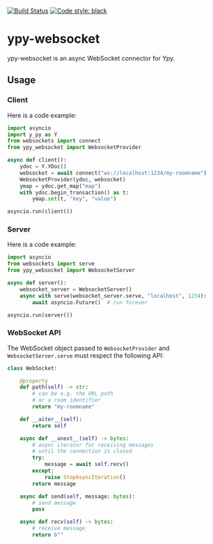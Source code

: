 [![Build Status](https://github.com/y-crdt/ypy-websocket/workflows/Tests/badge.svg)](https://github.com/y-crdt/ypy-websocket/actions)
[![Code style: black](https://img.shields.io/badge/code%20style-black-000000.svg)](https://github.com/psf/black)


# ypy-websocket

ypy-websocket is an async WebSocket connector for Ypy.

## Usage

### Client

Here is a code example:

```py
import asyncio
import y_py as Y
from websockets import connect
from ypy_websocket import WebsocketProvider

async def client():
    ydoc = Y.YDoc()
    websocket = await connect("ws://localhost:1234/my-roomname")
    WebsocketProvider(ydoc, websocket)
    ymap = ydoc.get_map("map")
    with ydoc.begin_transaction() as t:
        ymap.set(t, "key", "value")

asyncio.run(client())
```

### Server

Here is a code example:

```py
import asyncio
from websockets import serve
from ypy_websocket import WebsocketServer

async def server():
    websocket_server = WebsocketServer()
    async with serve(websocket_server.serve, "localhost", 1234):
        await asyncio.Future()  # run forever

asyncio.run(server())
```

### WebSocket API

The WebSocket object passed to `WebsocketProvider` and `WebsocketServer.serve` must respect the
following API:

```py
class WebSocket:

    @property
    def path(self) -> str:
        # can be e.g. the URL path
        # or a room identifier
        return "my-roomname"

    def __aiter__(self):
        return self

    async def __anext__(self) -> bytes:
        # async iterator for receiving messages
        # until the connection is closed
        try:
            message = await self.recv()
        except:
            raise StopAsyncIteration()
        return message

    async def send(self, message: bytes):
        # send message
        pass

    async def recv(self) -> bytes:
        # receive message
        return b""
```
